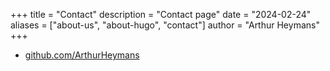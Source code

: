 +++
title = "Contact"
description = "Contact page"
date = "2024-02-24"
aliases = ["about-us", "about-hugo", "contact"]
author = "Arthur Heymans"
+++

- [github.com/ArthurHeymans](https://github.com/ArthurHeymans)
